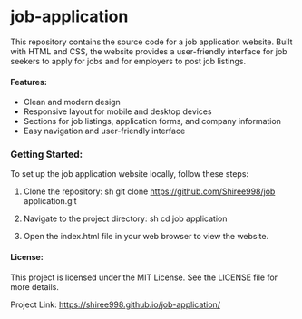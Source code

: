 # job-application
This repository contains the source code for a job application website. Built with HTML and CSS, the website provides a user-friendly interface for job seekers to apply for jobs and for employers to post job listings.

#### Features:

- Clean and modern design
- Responsive layout for mobile and desktop devices
- Sections for job listings, application forms, and company information
- Easy navigation and user-friendly interface


### Getting Started:

To set up the job application website locally, follow these steps:

1. Clone the repository:
   sh
   git clone https://github.com/Shiree998/job application.git
   

2. Navigate to the project directory:
   sh
   cd job application
   

3. Open the index.html file in your web browser to view the website.


#### License:

This project is licensed under the MIT License. See the LICENSE file for more details.

Project Link: https://shiree998.github.io/job-application/
